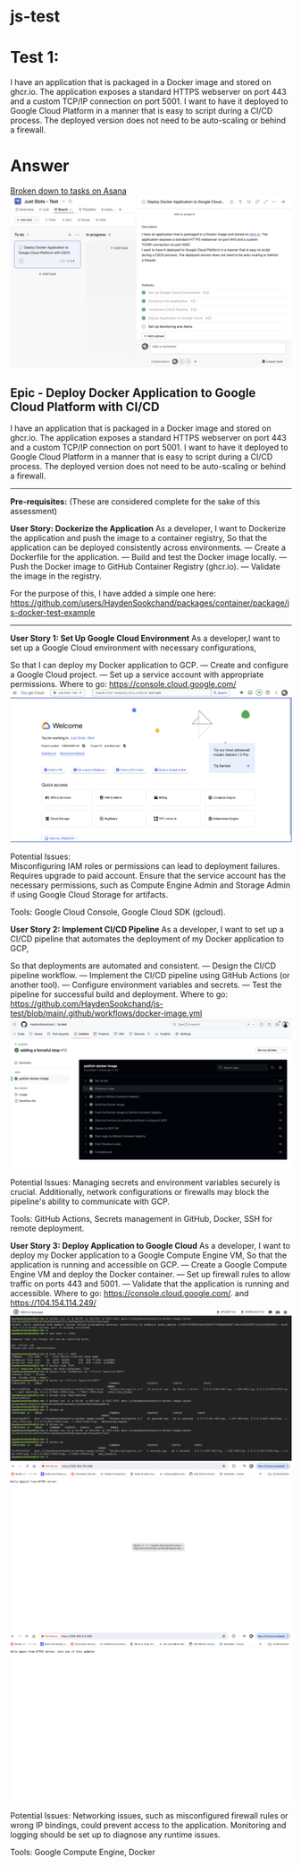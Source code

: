 # js-test


# Test 1:
I have an application that is packaged in a Docker image and stored on ghcr.io. The application exposes a standard HTTPS webserver on port 443 and a custom TCP/IP connection on port 5001.
I want to have it deployed to Google Cloud Platform in a manner that is easy to script during a CI/CD process. The deployed version does not need to be auto-scaling or behind a firewall.

# Answer
[Broken down to tasks on Asana](https://app.asana.com/0/1207970559637903/1207970559637906)
![Alt text](https://github.com/HaydenSookchand/js-test/blob/main/screenshots/asana-board.png "Asana Board")

 ## Epic - Deploy Docker Application to Google Cloud Platform with CI/CD
I have an application that is packaged in a Docker image and stored on ghcr.io. The application exposes a standard HTTPS webserver on port 443 and a custom TCP/IP connection on port 5001.
I want to have it deployed to Google Cloud Platform in a manner that is easy to script during a CI/CD process. The deployed version does not need to be auto-scaling or behind a firewall.

--------------------
**Pre-requisites:**
(These are considered complete for the sake of this assessment)

****User Story:** Dockerize the Application**
As a developer,
I want to Dockerize the application and push the image to a container registry,
So that the application can be deployed consistently across environments.
— Create a Dockerfile for the application.
— Build and test the Docker image locally.
— Push the Docker image to GitHub Container Registry (ghcr.io).
— Validate the image in the registry.

For the purpose of this, I have added a simple one here: https://github.com/users/HaydenSookchand/packages/container/package/js-docker-test-example


---------------------------

**User Story 1: Set Up Google Cloud Environment**
As a developer,I want to set up a Google Cloud environment with necessary configurations,

So that I can deploy my Docker application to GCP.
  — Create and configure a Google Cloud project. 
  — Set up a service account with appropriate permissions. 
Where to go: https://console.cloud.google.com/
![Alt text](https://github.com/HaydenSookchand/js-test/blob/main/screenshots/gcp-home.png "Google Cloud Home")

Potential Issues:  
Misconfiguring IAM roles or permissions can lead to deployment failures. 
Requires upgrade to paid account.
Ensure that the service account has the necessary permissions, such as Compute Engine Admin and Storage Admin if using Google Cloud Storage for artifacts.

Tools: Google Cloud Console, Google Cloud SDK (gcloud).

**User Story 2:  Implement CI/CD Pipeline**
As a developer, I want to set up a CI/CD pipeline that automates the deployment of my Docker application to GCP,

So that deployments are automated and consistent.
 — Design the CI/CD pipeline workflow.
 — Implement the CI/CD pipeline using GitHub Actions (or another tool).
 — Configure environment variables and secrets.
 — Test the pipeline for successful build and deployment.
 Where to go: https://github.com/HaydenSookchand/js-test/blob/main/.github/workflows/docker-image.yml
![Alt text](https://github.com/HaydenSookchand/js-test/blob/main/screenshots/github-actions-passing.png "Github Actions Passing")

Potential Issues: 
Managing secrets and environment variables securely is crucial. Additionally, network configurations or firewalls may block the pipeline's ability to communicate with GCP.

Tools: GitHub Actions, Secrets management in GitHub, Docker, SSH for remote deployment.

**User Story 3: Deploy Application to Google Cloud**
As a developer,
I want to deploy my Docker application to a Google Compute Engine VM,
So that the application is running and accessible on GCP.
— Create a Google Compute Engine VM and deploy the Docker container.
— Set up firewall rules to allow traffic on ports 443 and 5001.
— Validate that the application is running and accessible.
Where to go: https://console.cloud.google.com/.  and https://104.154.114.249/
![Alt text](https://github.com/HaydenSookchand/js-test/blob/main/screenshots/vm.png "Configuring VM")
![Alt text](https://github.com/HaydenSookchand/js-test/blob/main/screenshots/running-app-before.png "App Before")
![Alt text](https://github.com/HaydenSookchand/js-test/blob/main/screenshots/running-app-after.png "App After")

Potential Issues: 
Networking issues, such as misconfigured firewall rules or wrong IP bindings, could prevent access to the application. Monitoring and logging should be set up to diagnose any runtime issues.

Tools: Google Compute Engine, Docker
